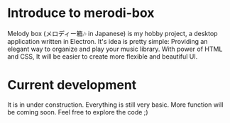 # Introduce to merodi-box

Melody box (メロディー箱🎶 in Japanese) is my hobby project, a desktop application written in Electron. It's idea is pretty simple: Providing an elegant way to organize and play your music library. With power of HTML and CSS, It will be easier to create more flexible and beautiful UI.

# Current development

It is in under construction. Everything is still very basic. More function will be coming soon. Feel free to explore the code ;)
